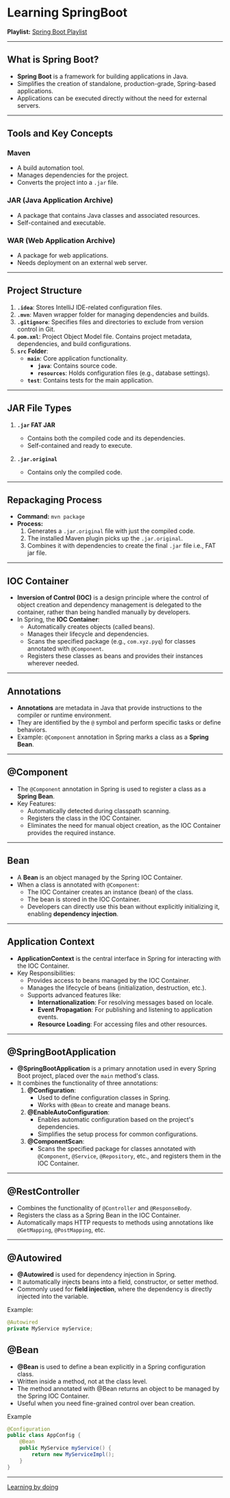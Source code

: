 # Learning SpringBoot

**Playlist:** [Spring Boot Playlist](https://youtube.com/playlist?list=PLA3GkZPtsafacdBLdd3p1DyRd5FGfr3Ue&si=iYfT_o7np-xORLFr)

---

## What is Spring Boot?
- **Spring Boot** is a framework for building applications in Java.
- Simplifies the creation of standalone, production-grade, Spring-based applications.
- Applications can be executed directly without the need for external servers.

---

## Tools and Key Concepts

### Maven
- A build automation tool.
- Manages dependencies for the project.
- Converts the project into a `.jar` file.

### JAR (Java Application Archive)
- A package that contains Java classes and associated resources.
- Self-contained and executable.

### WAR (Web Application Archive)
- A package for web applications.
- Needs deployment on an external web server.

---

## Project Structure

1. **`.idea`**: Stores IntelliJ IDE-related configuration files.
2. **`.mvn`**: Maven wrapper folder for managing dependencies and builds.
3. **`.gitignore`**: Specifies files and directories to exclude from version control in Git.
4. **`pom.xml`**: Project Object Model file. Contains project metadata, dependencies, and build configurations.
5. **`src` Folder**:
    - **`main`**: Core application functionality.
        - **`java`**: Contains source code.
        - **`resources`**: Holds configuration files (e.g., database settings).
    - **`test`**: Contains tests for the main application.

---

## JAR File Types

1. **`.jar` FAT JAR**
    - Contains both the compiled code and its dependencies.
    - Self-contained and ready to execute.

2. **`.jar.original`**
    - Contains only the compiled code.

---

## Repackaging Process

- **Command:** `mvn package`
- **Process:**
    1. Generates a `.jar.original` file with just the compiled code.
    2. The installed Maven plugin picks up the `.jar.original`.
    3. Combines it with dependencies to create the final `.jar` file i.e., FAT jar file.

---
## IOC Container

- **Inversion of Control (IOC)** is a design principle where the control of object creation and dependency management is delegated to the container, rather than being handled manually by developers.
- In Spring, the **IOC Container**:
    - Automatically creates objects (called beans).
    - Manages their lifecycle and dependencies.
    - Scans the specified package (e.g., `com.xyz.pyq`) for classes annotated with `@Component`.
    - Registers these classes as beans and provides their instances wherever needed.

---

## Annotations

- **Annotations** are metadata in Java that provide instructions to the compiler or runtime environment.
- They are identified by the `@` symbol and perform specific tasks or define behaviors.
- Example: `@Component` annotation in Spring marks a class as a **Spring Bean**.

---

## @Component

- The `@Component` annotation in Spring is used to register a class as a **Spring Bean**.
- Key Features:
    - Automatically detected during classpath scanning.
    - Registers the class in the IOC Container.
    - Eliminates the need for manual object creation, as the IOC Container provides the required instance.

---

## Bean

- A **Bean** is an object managed by the Spring IOC Container.
- When a class is annotated with `@Component`:
    - The IOC Container creates an instance (bean) of the class.
    - The bean is stored in the IOC Container.
    - Developers can directly use this bean without explicitly initializing it, enabling **dependency injection**.

---

## Application Context

- **ApplicationContext** is the central interface in Spring for interacting with the IOC Container.
- Key Responsibilities:
    - Provides access to beans managed by the IOC Container.
    - Manages the lifecycle of beans (initialization, destruction, etc.).
    - Supports advanced features like:
        - **Internationalization**: For resolving messages based on locale.
        - **Event Propagation**: For publishing and listening to application events.
        - **Resource Loading**: For accessing files and other resources.

---

## @SpringBootApplication

- **@SpringBootApplication** is a primary annotation used in every Spring Boot project, placed over the `main` method's class.
- It combines the functionality of three annotations:
    1. **@Configuration**:
        - Used to define configuration classes in Spring.
        - Works with `@Bean` to create and manage beans.
    2. **@EnableAutoConfiguration**:
        - Enables automatic configuration based on the project's dependencies.
        - Simplifies the setup process for common configurations.
    3. **@ComponentScan**:
        - Scans the specified package for classes annotated with `@Component`, `@Service`, `@Repository`, etc., and registers them in the IOC Container.

---

## @RestController

- Combines the functionality of `@Controller` and `@ResponseBody`.
- Registers the class as a Spring Bean in the IOC Container.
- Automatically maps HTTP requests to methods using annotations like `@GetMapping`, `@PostMapping`, etc.

---

## @Autowired

- **@Autowired** is used for dependency injection in Spring.
- It automatically injects beans into a field, constructor, or setter method.
- Commonly used for **field injection**, where the dependency is directly injected into the variable.

Example:
```java
@Autowired  
private MyService myService;  
```

## @Bean

- **@Bean** is used to define a bean explicitly in a Spring configuration class.
- Written inside a method, not at the class level.
- The method annotated with @Bean returns an object to be managed by the Spring IOC Container.
- Useful when you need fine-grained control over bean creation.

Example
```java
@Configuration  
public class AppConfig {  
    @Bean  
    public MyService myService() {  
        return new MyServiceImpl();  
    }  
}
```
---

[Learning by doing](https://github.com/eishapilkhwal/SpringBoot/Memoir.git)